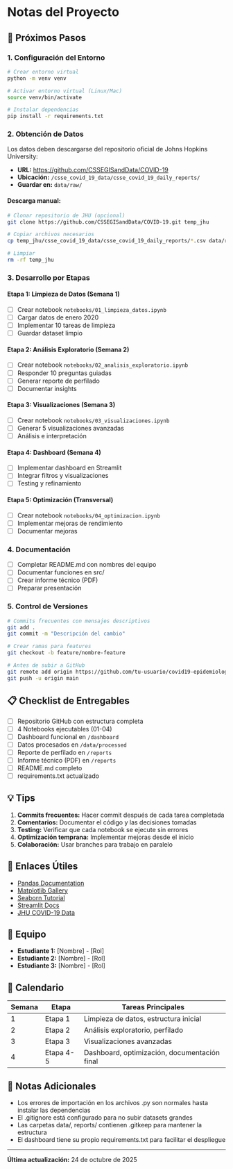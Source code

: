 # Notas del Proyecto

## 🚀 Próximos Pasos

### 1. Configuración del Entorno

```bash
# Crear entorno virtual
python -m venv venv

# Activar entorno virtual (Linux/Mac)
source venv/bin/activate

# Instalar dependencias
pip install -r requirements.txt
```

### 2. Obtención de Datos

Los datos deben descargarse del repositorio oficial de Johns Hopkins University:
- **URL:** https://github.com/CSSEGISandData/COVID-19
- **Ubicación:** `/csse_covid_19_data/csse_covid_19_daily_reports/`
- **Guardar en:** `data/raw/`

#### Descarga manual:
```bash
# Clonar repositorio de JHU (opcional)
git clone https://github.com/CSSEGISandData/COVID-19.git temp_jhu

# Copiar archivos necesarios
cp temp_jhu/csse_covid_19_data/csse_covid_19_daily_reports/*.csv data/raw/

# Limpiar
rm -rf temp_jhu
```

### 3. Desarrollo por Etapas

#### Etapa 1: Limpieza de Datos (Semana 1)
- [ ] Crear notebook `notebooks/01_limpieza_datos.ipynb`
- [ ] Cargar datos de enero 2020
- [ ] Implementar 10 tareas de limpieza
- [ ] Guardar dataset limpio

#### Etapa 2: Análisis Exploratorio (Semana 2)
- [ ] Crear notebook `notebooks/02_analisis_exploratorio.ipynb`
- [ ] Responder 10 preguntas guiadas
- [ ] Generar reporte de perfilado
- [ ] Documentar insights

#### Etapa 3: Visualizaciones (Semana 3)
- [ ] Crear notebook `notebooks/03_visualizaciones.ipynb`
- [ ] Generar 5 visualizaciones avanzadas
- [ ] Análisis e interpretación

#### Etapa 4: Dashboard (Semana 4)
- [ ] Implementar dashboard en Streamlit
- [ ] Integrar filtros y visualizaciones
- [ ] Testing y refinamiento

#### Etapa 5: Optimización (Transversal)
- [ ] Crear notebook `notebooks/04_optimizacion.ipynb`
- [ ] Implementar mejoras de rendimiento
- [ ] Documentar mejoras

### 4. Documentación

- [ ] Completar README.md con nombres del equipo
- [ ] Documentar funciones en src/
- [ ] Crear informe técnico (PDF)
- [ ] Preparar presentación

### 5. Control de Versiones

```bash
# Commits frecuentes con mensajes descriptivos
git add .
git commit -m "Descripción del cambio"

# Crear ramas para features
git checkout -b feature/nombre-feature

# Antes de subir a GitHub
git remote add origin https://github.com/tu-usuario/covid19-epidemiological-analysis.git
git push -u origin main
```

## 📋 Checklist de Entregables

- [ ] Repositorio GitHub con estructura completa
- [ ] 4 Notebooks ejecutables (01-04)
- [ ] Dashboard funcional en `/dashboard`
- [ ] Datos procesados en `/data/processed`
- [ ] Reporte de perfilado en `/reports`
- [ ] Informe técnico (PDF) en `/reports`
- [ ] README.md completo
- [ ] requirements.txt actualizado

## 💡 Tips

1. **Commits frecuentes:** Hacer commit después de cada tarea completada
2. **Comentarios:** Documentar el código y las decisiones tomadas
3. **Testing:** Verificar que cada notebook se ejecute sin errores
4. **Optimización temprana:** Implementar mejoras desde el inicio
5. **Colaboración:** Usar branches para trabajo en paralelo

## 🔗 Enlaces Útiles

- [Pandas Documentation](https://pandas.pydata.org/docs/)
- [Matplotlib Gallery](https://matplotlib.org/stable/gallery/index.html)
- [Seaborn Tutorial](https://seaborn.pydata.org/tutorial.html)
- [Streamlit Docs](https://docs.streamlit.io/)
- [JHU COVID-19 Data](https://github.com/CSSEGISandData/COVID-19)

## 👥 Equipo

- **Estudiante 1:** [Nombre] - [Rol]
- **Estudiante 2:** [Nombre] - [Rol]
- **Estudiante 3:** [Nombre] - [Rol]

## 📅 Calendario

| Semana | Etapa | Tareas Principales |
|--------|-------|-------------------|
| 1 | Etapa 1 | Limpieza de datos, estructura inicial |
| 2 | Etapa 2 | Análisis exploratorio, perfilado |
| 3 | Etapa 3 | Visualizaciones avanzadas |
| 4 | Etapa 4-5 | Dashboard, optimización, documentación final |

## 📝 Notas Adicionales

- Los errores de importación en los archivos .py son normales hasta instalar las dependencias
- El .gitignore está configurado para no subir datasets grandes
- Las carpetas data/, reports/ contienen .gitkeep para mantener la estructura
- El dashboard tiene su propio requirements.txt para facilitar el despliegue

---

**Última actualización:** 24 de octubre de 2025
